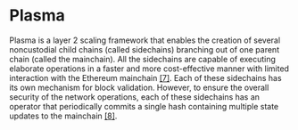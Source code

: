 # Plasma

Plasma is a layer 2 scaling framework that enables the creation of several noncustodial child chains (called sidechains) branching out of one parent chain (called the mainchain). All the sidechains are capable of executing elaborate operations in a faster and more cost-effective manner with limited interaction with the Ethereum mainchain [\[7\]](../references.md#7-josh-stark.-making-sense-of-ethereums-layer-2-scaling-solutions-state-channels-plasma-and-truebit.). Each of these sidechains has its own mechanism for block validation. However, to ensure the overall security of the network operations, each of these sidechains has an operator that periodically commits a single hash containing multiple state updates to the mainchain [\[8\]](../references.md#8-joseph-poon-and-vitalik-buterin.-plasma-scalable-autonomous-smart-contracts.-white-paper-pages-1-4).
